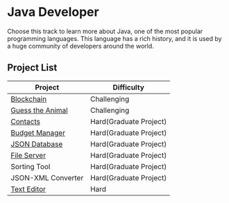 # Java Developer

Choose this track to learn more about Java, one of the most popular programming languages. This language has a rich history, and it is used by a huge community of developers around the world.

## Project List

| Project | Difficulty |
| -- | -- |
| [Blockchain](./Blockchain/) | Challenging |
| [Guess the Animal](./Guess%20the%20Animal/) | Challenging |
| [Contacts](./Contacts/) | Hard(Graduate Project) |
| [Budget Manager](./Budget%20Manager/) | Hard(Graduate Project) |
| [JSON Database](./JSON%20Database/) | Hard(Graduate Project) |
| [File Server](./File%20Server/) | Hard(Graduate Project) |
| Sorting Tool | Hard(Graduate Project) |
| JSON-XML Converter | Hard(Graduate Project) |
| [Text Editor](./Text%20Editor/) | Hard |